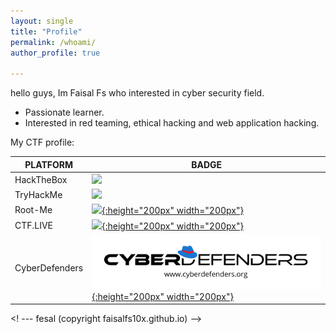 ```yaml
---
layout: single
title: "Profile"
permalink: /whoami/
author_profile: true

---
```


hello guys, Im Faisal Fs who interested in cyber security field.  

- Passionate learner.
- Interested in red teaming, ethical hacking and web application hacking.

My CTF profile:

|         PLATFORM       | BADGE               |
|-------------------|-------------------------------
|HackTheBox         | [ ![](https://www.hackthebox.eu/badge/image/133269)](https://www.hackthebox.eu/profile/133269 "HackTheBox")                       
|TryHackMe          | [ ![](https://tryhackme-badges.s3.amazonaws.com/Faisalfs10x.png)](https://tryhackme.com/p/Faisalfs10x "TryHackMe")                      
|Root-Me            | [ ![](https://miro.medium.com/max/2848/1*joz9hfPQ-osvbLiUqfakmg.png){:height="200px" width="200px"}](https://www.root-me.org/ev4dx10 "Root-Me")
|CTF.LIVE           | [ ![](https://gbad85.github.io/post/ctflive-recon-ssh/featured.png){:height="200px" width="200px"}](https://www.ctf.live/playerstats?teamid=110529027437819216783 "CTF.LIVE")
|CyberDefenders     | [ ![](https://raw.githubusercontent.com/faisalfs10x/faisalfs10x.github.io/master/asset/thm/cyberdef.png){:height="200px" width="200px"}](https://cyberdefenders.org/accounts/profile/ev4dx10 "CyberDefenders")


<! --- fesal (copyright faisalfs10x.github.io) -->

 
